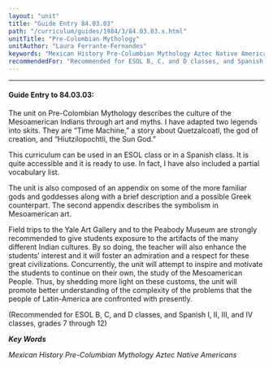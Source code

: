 ```yaml
---
layout: "unit"
title: "Guide Entry 84.03.03"
path: "/curriculum/guides/1984/3/84.03.03.x.html"
unitTitle: "Pre-Colombian Mythology"
unitAuthor: "Laura Ferrante-Fernandes"
keywords: "Mexican History Pre-Columbian Mythology Aztec Native Americans"
recommendedFor: "Recommended for ESOL B, C, and D classes, and Spanish I, II, III, and IV classes, grades 7 through 12"
---
```

<body>
<hr/>
<h4>
Guide Entry to 84.03.03:
</h4>
The unit on Pre-Colombian Mythology describes the culture of the Mesoamerican Indians through art and myths.  I have adapted two legends into skits.  They are “Time Machine,” a story about Quetzalcoatl, the god of creation, and “Hiutzilopochtli, the Sun God.”
<p>
This curriculum can be used in an ESOL class or in a Spanish class. It is quite accessible and it is ready to use.  In fact, I have also included a partial vocabulary list.
</p>
<p>
The unit is also composed of an appendix on some of the more familiar gods and goddesses along with a brief description and a possible Greek counterpart.  The second appendix describes the symbolism in Mesoamerican art.
</p>
<p>
Field trips to the Yale Art Gallery and to the Peabody Museum are strongly recommended to give students exposure to the artifacts of the many different Indian cultures.  By so doing, the teacher will also enhance the students’ interest and it will foster an admiration and a respect for these great civilizations.  Concurrently, the unit will attempt to inspire and motivate the students to continue on their own, the study of the Mesoamerican People.  Thus, by shedding more light on these customs, the unit will promote better understanding of the complexity of the problems that the people of Latin-America are confronted with presently.
</p>
<p>
(Recommended for ESOL B, C, and D classes, and Spanish I, II, III, and IV classes, grades 7 through 12)
</p>
<p>
<b>
<i>
Key Words
</i>
</b>
<br/>
</p>
<p>
<i>
Mexican History Pre-Columbian Mythology Aztec Native Americans
</i>
</p>
</body>